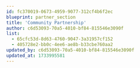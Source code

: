 ```yaml
---
id: fc370019-0673-4959-9077-312cf4b6f2ec
blueprint: partner_section
title: 'Community Partnership'
author: c6d53093-70a5-4010-bf84-815546e3090f
list:
  - 65cfc53d-8d63-4760-9047-3a31957cf152
  - 405728e2-bb0c-4ee6-ae8b-b33cbe760aa2
updated_by: c6d53093-70a5-4010-bf84-815546e3090f
updated_at: 1733995581
---
```

